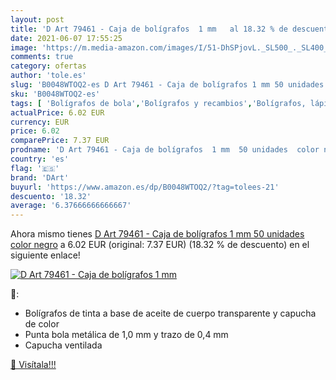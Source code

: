 ```yaml
---
layout: post
title: 'D Art 79461 - Caja de bolígrafos  1 mm   al 18.32 % de descuento'
date: 2021-06-07 17:55:25
image: 'https://m.media-amazon.com/images/I/51-DhSPjovL._SL500_._SL400_.jpg'
comments: true
category: ofertas
author: 'tole.es'
slug: 'B0048WTOQ2-es D Art 79461 - Caja de bolígrafos 1 mm 50 unidades color negro'
sku: 'B0048WTOQ2-es'
tags: [ 'Bolígrafos de bola','Bolígrafos y recambios','Bolígrafos, lápices y útiles de escritura','Oficina y papelería','bolígrafos','dart', ]
actualPrice: 6.02 EUR
currency: EUR
price: 6.02
comparePrice: 7.37 EUR
prodname: 'D Art 79461 - Caja de bolígrafos  1 mm  50 unidades  color negro'
country: 'es'
flag: '🇪🇸'
brand: 'DArt'
buyurl: 'https://www.amazon.es/dp/B0048WTOQ2/?tag=tolees-21'
descuento: '18.32'
average: '6.37666666666667'
---
```


Ahora mismo tienes [D Art 79461 - Caja de bolígrafos  1 mm  50 unidades  color negro](https://www.amazon.es/dp/B0048WTOQ2/?tag=tolees-21) a 6.02 EUR (original: 7.37 EUR) (18.32 %  de descuento) en el siguiente enlace!

[![D Art 79461 - Caja de bolígrafos  1 mm  ](https://m.media-amazon.com/images/I/51-DhSPjovL._SL500_._SL400_.jpg)](https://www.amazon.es/dp/B0048WTOQ2/?tag=tolees-21)

🔎:

- Bolígrafos de tinta a base de aceite de cuerpo transparente y capucha de color
- Punta bola metálica de 1,0 mm y trazo de 0,4 mm
- Capucha ventilada

[🛒 Visítala!!!](https://www.amazon.es/dp/B0048WTOQ2/?tag=tolees-21)
